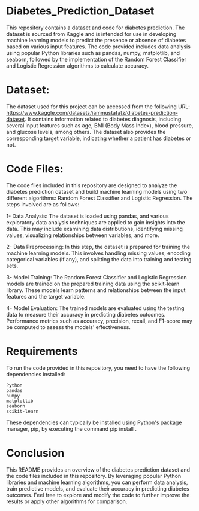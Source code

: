 # Diabetes_Prediction_Dataset
This repository contains a dataset and code for diabetes prediction. The dataset is sourced from Kaggle and is intended for use in developing machine learning models to predict the presence or absence of diabetes based on various input features. The code provided includes data analysis using popular Python libraries such as pandas, numpy, matplotlib, and seaborn, followed by the implementation of the Random Forest Classifier and Logistic Regression algorithms to calculate accuracy.

# Dataset:
The dataset used for this project can be accessed from the following URL: https://www.kaggle.com/datasets/iammustafatz/diabetes-prediction-dataset. It contains information related to diabetes diagnosis, including several input features such as age, BMI (Body Mass Index), blood pressure, and glucose levels, among others. The dataset also provides the corresponding target variable, indicating whether a patient has diabetes or not.

# Code Files:
The code files included in this repository are designed to analyze the diabetes prediction dataset and build machine learning models using two different algorithms: Random Forest Classifier and Logistic Regression. The steps involved are as follows:

1-  Data Analysis: The dataset is loaded using pandas, and various exploratory data analysis techniques are applied to gain insights into the data. This may include examining data distributions, identifying missing values, visualizing relationships between variables, and more.

2-  Data Preprocessing: In this step, the dataset is prepared for training the machine learning models. This involves handling missing values, encoding categorical variables (if any), and splitting the data into training and testing sets.

3-  Model Training: The Random Forest Classifier and Logistic Regression models are trained on the prepared training data using the scikit-learn library. These models learn patterns and relationships between the input features and the target variable.

4-  Model Evaluation: The trained models are evaluated using the testing data to measure their accuracy in predicting diabetes outcomes. Performance metrics such as accuracy, precision, recall, and F1-score may be computed to assess the models' effectiveness.
  
 # Requirements
To run the code provided in this repository, you need to have the following dependencies installed:

    Python 
    pandas
    numpy
    matplotlib
    seaborn
    scikit-learn
These dependencies can typically be installed using Python's package manager, pip, by executing the command pip install <package-name>.
  
# Conclusion
This README provides an overview of the diabetes prediction dataset and the code files included in this repository. By leveraging popular Python libraries and machine learning algorithms, you can perform data analysis, train predictive models, and evaluate their accuracy in predicting diabetes outcomes. Feel free to explore and modify the code to further improve the results or apply other algorithms for comparison.
